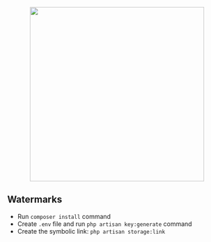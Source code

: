 <p align="center"><a href="https://laravel.com" target="_blank"><img src="https://raw.githubusercontent.com/laravel/art/master/logo-lockup/5%20SVG/2%20CMYK/1%20Full%20Color/laravel-logolockup-cmyk-red.svg" width="400"></a></p>

## Watermarks

- Run `composer install` command
- Create `.env` file and run `php artisan key:generate` command
- Create the symbolic link: `php artisan storage:link`
